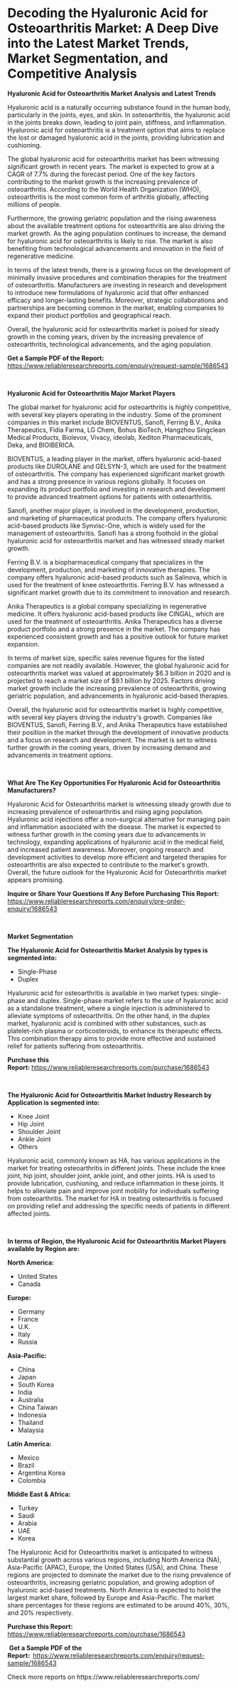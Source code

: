 <p><h1>Decoding the Hyaluronic Acid for Osteoarthritis Market: A Deep Dive into the Latest Market Trends, Market Segmentation, and Competitive Analysis</h1></p><p><strong>Hyaluronic Acid for Osteoarthritis Market Analysis and Latest Trends</strong></p>
<p><p>Hyaluronic acid is a naturally occurring substance found in the human body, particularly in the joints, eyes, and skin. In osteoarthritis, the hyaluronic acid in the joints breaks down, leading to joint pain, stiffness, and inflammation. Hyaluronic acid for osteoarthritis is a treatment option that aims to replace the lost or damaged hyaluronic acid in the joints, providing lubrication and cushioning.</p><p>The global hyaluronic acid for osteoarthritis market has been witnessing significant growth in recent years. The market is expected to grow at a CAGR of 7.7% during the forecast period. One of the key factors contributing to the market growth is the increasing prevalence of osteoarthritis. According to the World Health Organization (WHO), osteoarthritis is the most common form of arthritis globally, affecting millions of people.</p><p>Furthermore, the growing geriatric population and the rising awareness about the available treatment options for osteoarthritis are also driving the market growth. As the aging population continues to increase, the demand for hyaluronic acid for osteoarthritis is likely to rise. The market is also benefiting from technological advancements and innovation in the field of regenerative medicine.</p><p>In terms of the latest trends, there is a growing focus on the development of minimally invasive procedures and combination therapies for the treatment of osteoarthritis. Manufacturers are investing in research and development to introduce new formulations of hyaluronic acid that offer enhanced efficacy and longer-lasting benefits. Moreover, strategic collaborations and partnerships are becoming common in the market, enabling companies to expand their product portfolios and geographical reach.</p><p>Overall, the hyaluronic acid for osteoarthritis market is poised for steady growth in the coming years, driven by the increasing prevalence of osteoarthritis, technological advancements, and the aging population.</p></p>
<p><strong>Get a Sample PDF of the Report:&nbsp;</strong> <a href="https://www.reliableresearchreports.com/enquiry/request-sample/1686543">https://www.reliableresearchreports.com/enquiry/request-sample/1686543</a></p>
<p>&nbsp;</p>
<p><strong>Hyaluronic Acid for Osteoarthritis Major Market Players</strong></p>
<p><p>The global market for hyaluronic acid for osteoarthritis is highly competitive, with several key players operating in the industry. Some of the prominent companies in this market include BIOVENTUS, Sanofi, Ferring B.V., Anika Therapeutics, Fidia Farma, LG Chem, Bohus BioTech, Hangzhou Singclean Medical Products, Biolevox, Vivacy, ideolab, Xediton Pharmaceuticals, Deka, and BIOIBERICA.</p><p>BIOVENTUS, a leading player in the market, offers hyaluronic acid-based products like DUROLANE and GELSYN-3, which are used for the treatment of osteoarthritis. The company has experienced significant market growth and has a strong presence in various regions globally. It focuses on expanding its product portfolio and investing in research and development to provide advanced treatment options for patients with osteoarthritis.</p><p>Sanofi, another major player, is involved in the development, production, and marketing of pharmaceutical products. The company offers hyaluronic acid-based products like Synvisc-One, which is widely used for the management of osteoarthritis. Sanofi has a strong foothold in the global hyaluronic acid for osteoarthritis market and has witnessed steady market growth.</p><p>Ferring B.V. is a biopharmaceutical company that specializes in the development, production, and marketing of innovative therapies. The company offers hyaluronic acid-based products such as Salinova, which is used for the treatment of knee osteoarthritis. Ferring B.V. has witnessed a significant market growth due to its commitment to innovation and research.</p><p>Anika Therapeutics is a global company specializing in regenerative medicine. It offers hyaluronic acid-based products like CINGAL, which are used for the treatment of osteoarthritis. Anika Therapeutics has a diverse product portfolio and a strong presence in the market. The company has experienced consistent growth and has a positive outlook for future market expansion.</p><p>In terms of market size, specific sales revenue figures for the listed companies are not readily available. However, the global hyaluronic acid for osteoarthritis market was valued at approximately $6.3 billion in 2020 and is projected to reach a market size of $9.1 billion by 2025. Factors driving market growth include the increasing prevalence of osteoarthritis, growing geriatric population, and advancements in hyaluronic acid-based therapies.</p><p>Overall, the hyaluronic acid for osteoarthritis market is highly competitive, with several key players driving the industry's growth. Companies like BIOVENTUS, Sanofi, Ferring B.V., and Anika Therapeutics have established their position in the market through the development of innovative products and a focus on research and development. The market is set to witness further growth in the coming years, driven by increasing demand and advancements in treatment options.</p></p>
<p>&nbsp;</p>
<p><strong>What Are The Key Opportunities For Hyaluronic Acid for Osteoarthritis Manufacturers?</strong></p>
<p><p>Hyaluronic Acid for Osteoarthritis market is witnessing steady growth due to increasing prevalence of osteoarthritis and rising aging population. Hyaluronic acid injections offer a non-surgical alternative for managing pain and inflammation associated with the disease. The market is expected to witness further growth in the coming years due to advancements in technology, expanding applications of hyaluronic acid in the medical field, and increased patient awareness. Moreover, ongoing research and development activities to develop more efficient and targeted therapies for osteoarthritis are also expected to contribute to the market's growth. Overall, the future outlook for the Hyaluronic Acid for Osteoarthritis market appears promising.</p></p>
<p><strong>Inquire or Share Your Questions If Any Before Purchasing This Report:</strong> <a href="https://www.reliableresearchreports.com/enquiry/pre-order-enquiry/1686543">https://www.reliableresearchreports.com/enquiry/pre-order-enquiry/1686543</a></p>
<p>&nbsp;</p>
<p><strong>Market Segmentation</strong></p>
<p><strong>The Hyaluronic Acid for Osteoarthritis Market Analysis by types is segmented into:</strong></p>
<p><ul><li>Single-Phase</li><li>Duplex</li></ul></p>
<p><p>Hyaluronic acid for osteoarthritis is available in two market types: single-phase and duplex. Single-phase market refers to the use of hyaluronic acid as a standalone treatment, where a single injection is administered to alleviate symptoms of osteoarthritis. On the other hand, in the duplex market, hyaluronic acid is combined with other substances, such as platelet-rich plasma or corticosteroids, to enhance its therapeutic effects. This combination therapy aims to provide more effective and sustained relief for patients suffering from osteoarthritis.</p></p>
<p><strong>Purchase this Report:&nbsp;</strong><a href="https://www.reliableresearchreports.com/purchase/1686543">https://www.reliableresearchreports.com/purchase/1686543</a></p>
<p>&nbsp;</p>
<p><strong>The Hyaluronic Acid for Osteoarthritis Market Industry Research by Application is segmented into:</strong></p>
<p><ul><li>Knee Joint</li><li>Hip Joint</li><li>Shoulder Joint</li><li>Ankle Joint</li><li>Others</li></ul></p>
<p><p>Hyaluronic acid, commonly known as HA, has various applications in the market for treating osteoarthritis in different joints. These include the knee joint, hip joint, shoulder joint, ankle joint, and other joints. HA is used to provide lubrication, cushioning, and reduce inflammation in these joints. It helps to alleviate pain and improve joint mobility for individuals suffering from osteoarthritis. The market for HA in treating osteoarthritis is focused on providing relief and addressing the specific needs of patients in different affected joints.</p></p>
<p>&nbsp;</p>
<p><strong>In terms of Region, the Hyaluronic Acid for Osteoarthritis Market Players available by Region are:</strong></p>
<p>
    <p> <strong> North America: </strong>
        <ul>
            <li>United States</li>
            <li>Canada</li>
        </ul>
        </p> 
    <p> <strong> Europe: </strong>
        <ul>
            <li>Germany</li>
            <li>France</li>
            <li>U.K.</li>
            <li>Italy</li>
            <li>Russia</li>
        </ul>
        </p> 
    <p> <strong> Asia-Pacific: </strong>
        <ul>
            <li>China</li>
            <li>Japan</li>
            <li>South Korea</li>
            <li>India</li>
            <li>Australia</li>
            <li>China Taiwan</li>
            <li>Indonesia</li>
            <li>Thailand</li>
            <li>Malaysia</li>
        </ul>
        </p> 
    <p> <strong> Latin America: </strong>
        <ul>
            <li>Mexico</li>
            <li>Brazil</li>
            <li>Argentina Korea</li>
            <li>Colombia</li>
        </ul>
        </p> 
    <p> <strong> Middle East & Africa: </strong>
        <ul>
            <li>Turkey</li>
            <li>Saudi</li>
            <li>Arabia</li>
            <li>UAE</li>
            <li>Korea</li>
        </ul>
    </p>
    </p>
<p><p>The Hyaluronic Acid for Osteoarthritis market is anticipated to witness substantial growth across various regions, including North America (NA), Asia-Pacific (APAC), Europe, the United States (USA), and China. These regions are projected to dominate the market due to the rising prevalence of osteoarthritis, increasing geriatric population, and growing adoption of hyaluronic acid-based treatments. North America is expected to hold the largest market share, followed by Europe and Asia-Pacific. The market share percentages for these regions are estimated to be around 40%, 30%, and 20% respectively.</p></p>
<p><strong>Purchase this Report: </strong><a href="https://www.reliableresearchreports.com/purchase/1686543">https://www.reliableresearchreports.com/purchase/1686543</a></p>
<p>&nbsp;<strong>Get a Sample PDF of the Report:&nbsp;&nbsp;</strong><a href="https://www.reliableresearchreports.com/enquiry/request-sample/1686543">https://www.reliableresearchreports.com/enquiry/request-sample/1686543</a></p>
<p><strong></strong></p>
<p>Check more reports on https://www.reliableresearchreports.com/</p>
